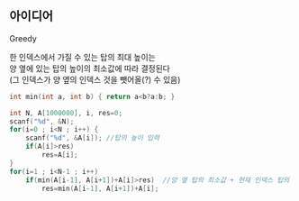 ## 아이디어
Greedy  
  
한 인덱스에서 가질 수 있는 탑의 최대 높이는  
양 옆에 있는 탑의 높이의 최소값에 따라 결정된다  
(그 인덱스가 양 옆의 인덱스 것을 뺏어올(?) 수 있음)
```c
int min(int a, int b) { return a<b?a:b; }

int N, A[1000000], i, res=0;
scanf("%d", &N);
for(i=0 ; i<N ; i++) {
	scanf("%d", &A[i]); //탑의 높이 입력
	if(A[i]>res)
		res=A[i];
}
for(i=1 ; i<N-1 ; i++)
	if(min(A[i-1], A[i+1])+A[i]>res)  //양 옆 탑의 최소값 + 현재 인덱스 탑의 높이
		res=min(A[i-1], A[i+1])+A[i];
```
